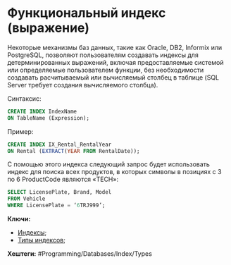 
# Функциональный индекс (выражение)

Некоторые механизмы баз данных, такие как Oracle, DB2, Informix или PostgreSQL, позволяют пользователям создавать индексы для детерминированных выражений, включая предоставляемые системой или определяемые пользователем функции, без необходимости создавать расчитываемый или вычисляемый столбец в таблице (SQL Server требует создания вычисляемого столбца).

Синтаксис:

```sql
CREATE INDEX IndexName
ON TableName (Expression);
```

Пример:

```sql
CREATE INDEX IX_Rental_RentalYear
ON Rental (EXTRACT(YEAR FROM RentalDate));
```

С помощью этого индекса следующий запрос будет использовать индекс для поиска всех продуктов, в которых символы в позициях с 3 по 6 ProductCode являются «TECH»:

```sql
SELECT LicensePlate, Brand, Model
FROM Vehicle
WHERE LicensePlate = ‘6TRJ999’;
```


**Ключи:**
- [Индексы](db-index);
- [Типы индексов](db-index-types);

**Хештеги:** #Programming/Databases/Index/Types